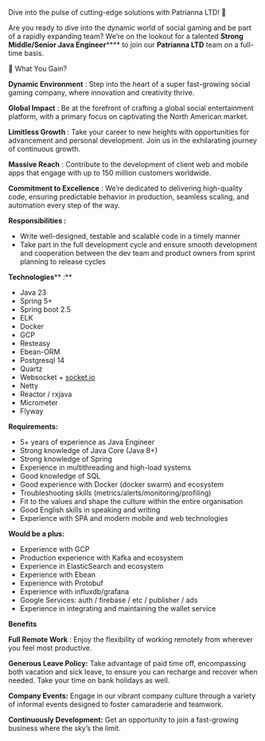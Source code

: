 Dive into the pulse of cutting-edge solutions with Patrianna LTD! 🚀

Are you ready to dive into the dynamic world of social gaming and be part of a
rapidly expanding team? We’re on the lookout for a talented **Strong
Middle/Senior Java Engineer****** to join our **Patrianna LTD** team on a
full-time basis.  
  

🌟 What You Gain?

**Dynamic Environment** : Step into the heart of a super fast-growing social
gaming company, where innovation and creativity thrive.

**Global Impact** : Be at the forefront of crafting a global social
entertainment platform, with a primary focus on captivating the North American
market.

**Limitless Growth** : Take your career to new heights with opportunities for
advancement and personal development. Join us in the exhilarating journey of
continuous growth.

**Massive Reach** : Contribute to the development of client web and mobile
apps that engage with up to 150 million customers worldwide.

**Commitment to Excellence** : We’re dedicated to delivering high-quality
code, ensuring predictable behavior in production, seamless scaling, and
automation every step of the way.

**Responsibilities :**

  * Write well-designed, testable and scalable code in a timely manner
  * Take part in the full development cycle and ensure smooth development and cooperation between the dev team and product owners from sprint planning to release cycles

**Technologies**** _:_**

  * Java 23
  * Spring 5+
  * Spring boot 2.5
  * ELK
  * Docker
  * GCP
  * Resteasy
  * Ebean-ORM
  * Postgresql 14
  * Quartz
  * Websocket + [socket.io](http://socket.io/)
  * Netty
  * Reactor / rxjava
  * Micrometer
  * Flyway

**Requirements:**

  * 5+ years of experience as Java Engineer
  * Strong knowledge of Java Core (Java 8+)
  * Strong knowledge of Spring
  * Experience in multithreading and high-load systems
  * Good knowledge of SQL
  * Good experience with Docker (docker swarm) and ecosystem
  * Troubleshooting skills (metrics/alerts/monitoring/profiling)
  * Fit to the values and shape the culture within the entire organisation
  * Good English skills in speaking and writing
  * Experience with SPA and modern mobile and web technologies

**Would be a plus:**

  * Experience with GCP
  * Production experience with Kafka and ecosystem
  * Experience in ElasticSearch and ecosystem
  * Experience with Ebean
  * Experience with Protobuf
  * Experience with influxdb/grafana
  * Google Services: auth / firebase / etc / publisher / ads
  * Experience in integrating and maintaining the wallet service

**Benefits**

**Full Remote Work** : Enjoy the flexibility of working remotely from wherever
you feel most productive.

**Generous Leave Policy:** Take advantage of paid time off, encompassing both
vacation and sick leave, to ensure you can recharge and recover when needed.
Take your time on bank holidays as well.

**Company Events:** Engage in our vibrant company culture through a variety of
informal events designed to foster camaraderie and teamwork.

**Continuously Development:** Get an opportunity to join a fast-growing
business where the sky’s the limit.